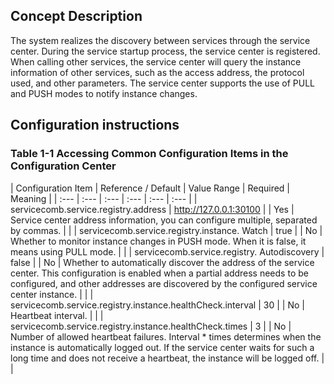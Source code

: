 ## Concept Description

The system realizes the discovery between services through the service center. During the service startup process, the service center is registered. When calling other services, the service center will query the instance information of other services, such as the access address, the protocol used, and other parameters. The service center supports the use of PULL and PUSH modes to notify instance changes.



## Configuration instructions



### Table 1-1 Accessing Common Configuration Items in the Configuration Center

| Configuration Item | Reference / Default | Value Range | Required | Meaning |
| :--- | :--- | :--- | :--- | :--- | :--- |
| servicecomb.service.registry.address | http://127.0.0.1:30100 | | Yes | Service center address information, you can configure multiple, separated by commas. | |
| servicecomb.service.registry.instance. Watch | true | | No | Whether to monitor instance changes in PUSH mode. When it is false, it means using PULL mode. | |
| servicecomb.service.registry. Autodiscovery | false | | No | Whether to automatically discover the address of the service center. This configuration is enabled when a partial address needs to be configured, and other addresses are discovered by the configured service center instance. | |
| servicecomb.service.registry.instance.healthCheck.interval | 30 | | No | Heartbeat interval. | |
| servicecomb.service.registry.instance.healthCheck.times | 3 | | No | Number of allowed heartbeat failures. Interval \* times determines when the instance is automatically logged out. If the service center waits for such a long time and does not receive a heartbeat, the instance will be logged off. | |

